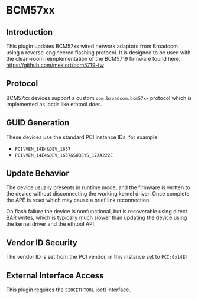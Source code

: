 # BCM57xx

## Introduction

This plugin updates BCM57xx wired network adaptors from Broadcom using a
reverse-engineered flashing protocol. It is designed to be used with the
clean-room reimplementation of the BCM5719 firmware found here:
<https://github.com/meklort/bcm5719-fw>

## Protocol

BCM57xx devices support a custom `com.broadcom.bcm57xx` protocol which is
implemented as ioctls like ethtool does.

## GUID Generation

These devices use the standard PCI instance IDs, for example:

* `PCI\VEN_14E4&DEV_1657`
* `PCI\VEN_14E4&DEV_1657&SUBSYS_17AA222E`

## Update Behavior

The device usually presents in runtime mode, and the firmware is written to the
device without disconnecting the working kernel driver. Once complete the APE
is reset which may cause a brief link reconnection.

On flash failure the device is nonfunctional, but is recoverable using direct
BAR writes, which is typically much slower than updating the device using the
kernel driver and the ethtool API.

## Vendor ID Security

The vendor ID is set from the PCI vendor, in this instance set to `PCI:0x14E4`

## External Interface Access

This plugin requires the `SIOCETHTOOL` ioctl interface.
